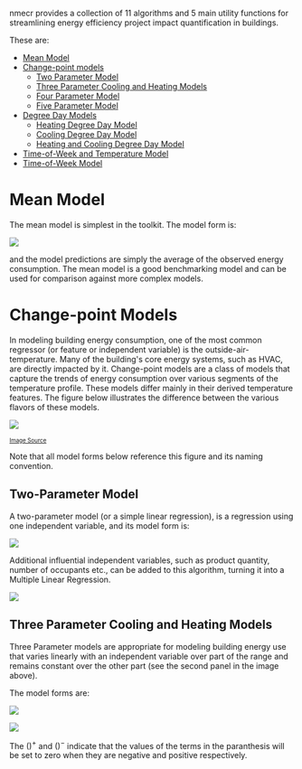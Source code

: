 nmecr provides a collection of 11 algorithms and 5 main utility functions for streamlining energy efficiency project impact quantification in buildings. 

These are:

* [Mean Model](#mean-model)
* [Change-point models](#change-point-models)
  * [Two Parameter Model](#two-parameter-model)
  * [Three Parameter Cooling and Heating Models](#three-parameter-cooling-and-heating-models) 
  * [Four Parameter Model](#four-parameter-model) 
  * [Five Parameter Model](#five-parameter-model) 
* [Degree Day Models](#degree-day-models) 
  * [Heating Degree Day Model](#heating-degree-day-model) 
  * [Cooling Degree Day Model](#cooling-degree-day-model) 
  * [Heating and Cooling Degree Day Model](#heating-and-cooling-degree-day-model) 
* [Time-of-Week and Temperature Model](#time-of-week-and-temperature-model) 
* [Time-of-Week Model](#time-of-week-model) 


# Mean Model

The mean model is simplest in the toolkit. The model form is:

![](https://user-images.githubusercontent.com/30964555/135513577-abc0d117-40e2-4270-94bf-7829bbd2599d.gif)

and the model predictions are simply the average of the observed energy consumption. The mean model is a good benchmarking model and can be used for comparison against more complex models.  

# Change-point Models

In modeling building energy consumption, one of the most common regressor (or feature or independent variable) is the outside-air-temperature. Many of the building's core energy systems, such as HVAC, are directly impacted by it. Change-point models are a class of models that capture the trends of energy consumption over various segments of the temperature profile. These models differ mainly in their derived temperature features. The figure below illustrates the difference between the various flavors of these models.

![](https://user-images.githubusercontent.com/30964555/135507651-01e03e78-8400-4ae0-9c4d-2af2d8f9a8c8.gif)

<font size="1"> [Image Source](https://www.sciencedirect.com/science/article/abs/pii/S0378778814009645) </font> 

Note that all model forms below reference this figure and its naming convention.

## Two-Parameter Model

A two-parameter model (or a simple linear regression), is a regression using one independent variable, and its model form is:

![](https://user-images.githubusercontent.com/30964555/135513724-34987cd8-77bf-4ac2-8283-003233eff65c.gif)

Additional influential independent variables, such as product quantity, number of occupants etc., can be added to this algorithm, turning it into a Multiple Linear Regression.

![](https://user-images.githubusercontent.com/30964555/135513748-86cb04e7-3647-4842-b0a6-9bd6a65a7c03.gif)

## Three Parameter Cooling and Heating Models

Three Parameter models are appropriate for modeling building energy use that varies linearly with an independent variable over part of the range and remains constant over the other part (see the second panel in the image above).

The model forms are:

![](https://user-images.githubusercontent.com/30964555/135515341-ee5a5540-e387-4f18-bed1-d199f92d4473.gif)

![](https://user-images.githubusercontent.com/30964555/135515303-7e11ceaf-7b8c-454a-9290-a33dd51cc627.gif)

The $()^+$ and $()^-$ indicate that the values of the terms in the paranthesis will be set to zero when they are negative and positive respectively.


